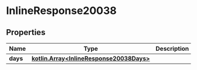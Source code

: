 
# InlineResponse20038

## Properties
Name | Type | Description | Notes
------------ | ------------- | ------------- | -------------
**days** | [**kotlin.Array&lt;InlineResponse20038Days&gt;**](InlineResponse20038Days.md) |  | 



